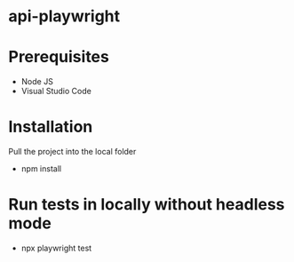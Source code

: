 # api-playwright

# Prerequisites
* Node JS
* Visual Studio Code

# Installation

Pull the project into the local folder
* npm install

# Run tests in locally without headless mode
* npx playwright test     
